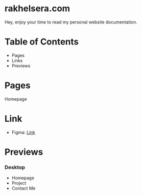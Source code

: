# rakhelsera.com
Hey, enjoy your time to read my personal website documentation.

# Table of Contents
- Pages
- Links
- Previews

# Pages
Homepage

# Link
- Figma: [Link](https://www.figma.com/design/jXYBN4yQf2clW1iamOgucl/rakhelcakra.com?node-id=2258-825&t=nHW0mjsg6Y4TgkxB-1)

# Previews
### Desktop
- Homepage
- Project
- Contact Me